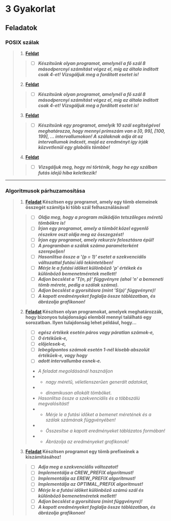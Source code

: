 # 3 Gyakorlat
## Feladatok
### POSIX szálak
> 1. **[Feldat]()**
> > - [ ] ***Készítsünk olyan programot, amelynél a fő szál 8 másodpercnyi számítást végez el, míg az általa indított csak 4-et! Vizsgáljuk meg a fordított esetet is!***
> 2. **[Feldat]()**
> > - [ ] ***Készítsünk olyan programot, amelynél a fő szál 8 másodpercnyi számítást végez el, míg az általa indított csak 4-et! Vizsgáljuk meg a fordított esetet is!***
> 3. **[Feldat]()**
> > - [ ] ***Készítsünk egy programot, amelyik 10 szál segítségével meghatározza, hogy mennyi prímszám van a [0, 99], [100, 199], … intervallumokon! A szálaknak adja át az intervallumok indexét, majd az eredményt így írják közvetlenül egy globális tömbbe!***
> 4. **[Feldat]()**
> > - [ ] ***Vizsgáljuk meg, hogy mi történik, hogy ha egy szálban futás idejű hiba keletkezik!***
----

### Algoritmusok párhuzamosítása
> 1. **[Feladat]() Készítsen egy programot, amely egy tömb elemeinek összegét számítja ki több szál felhasználásával!**
> > - [ ] ***Oldja meg, hogy a program működjön tetszőleges méretű tömbökre is!***
> > - [ ] ***Írjon egy programot, amely a tömböt közel egyenlő részekre oszt oldja meg az összegzést!***
> > - [ ] ***Írjon egy programot, amely rekurzív felosztásra épül!***
> > - [ ] ***A programban a szálak száma paraméterként szerepeljen!***
> > - [ ] ***Hasonlítsa össze a '(p = 1)' esetet a szekvenciális változattal futási idő tekintetében!***
> > - [ ] ***Mérje le a futási időket különböző 'p' értékek és különböző bemenetméretek mellett!***
> > - [ ] ***Adjon becslést a 'T(n, p)' függvényre (ahol 'n' a bemeneti tömb mérete,  pedig a szálak száma).***
> > - [ ] ***Adjon becslést a gyorsításra (mint 'S(p)' függvényre)!***
> > - [ ] ***A kapott eredményeket foglalja össze táblázatban, és ábrázolja grafikonon!***
> 2. **[Feladat]() Készítsen olyan programokat, amelyek meghatározzák, hogy bizonyos tulajdonságú elemből mennyi található egy sorozatban. Ilyen tulajdonság lehet például, hogy...**
> > - [ ] ***egész értékek esetén páros vagy páratlan számok-e,***
> > - [ ] ***0 értékűek-e,***
> > - [ ] ***előjelesek-e,***
> > - [ ] ***lebegőpontos számok esetén 1-nél kisebb abszolút értékűek-e, vagy hogy***
> > - [ ] ***adott intervallumba esnek-e.***
> > - *A feladat megoldásánál használjon*
> > - - *nagy méretű, véletlenszerűen generált adatokat,*
> > - - *dinamikusan allokált tömböket.*
> > - *Hasonlítsa össze a szekvenciális és a többszálú megvalósítást!*
> > - - *Mérje le a futási időket a bemenet méretének és a szálak számának függvényében!*
> > - - *Összesítse a kapott eredményeket táblázatos formában!*
> > - - *Ábrázolja az eredményeket grafikonok!*
> 3. **[Feladat]() Készítsen programot egy tömb prefixeinek a kiszámításához!**
> > - [ ] ***Adja meg a szekvenciális változatot!***
> > - [ ] ***Implementálja a CREW_PREFIX algoritmust!***
> > - [ ] ***Implementálja az EREW_PREFIX algoritmust!***
> > - [ ] ***Implementálja az OPTIMAL_PREFIX algoritmust!***
> > - [ ] ***Mérje le a futási időket különböző számú szál és különböző bemenetméretek mellett!***
> > - [ ] ***Adjon becslést a gyorsításra (mint  függvényre)!***
> > - [ ] ***A kapott eredményeket foglalja össze táblázatban, és ábrázolja grafikonon!***